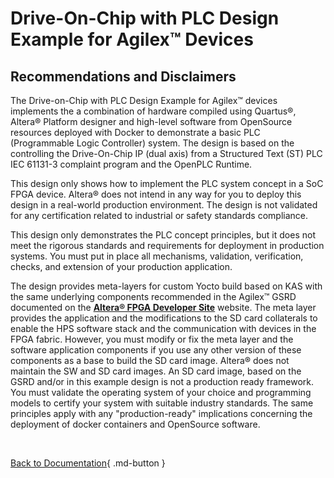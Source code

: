 # Drive-On-Chip with PLC Design Example for Agilex™ Devices

## Recommendations and Disclaimers

The Drive-on-Chip with PLC Design Example for Agilex™ devices
implements the a combination of hardware compiled using Quartus®, Altera®
Platform designer and high-level software from OpenSource resources
deployed with Docker to demonstrate a basic PLC (Programmable Logic Controller)
system. The design is based on the controlling the Drive-On-Chip IP (dual axis)
from a Structured Text (ST) PLC IEC 61131-3 complaint program and the
OpenPLC Runtime.

This design only shows how to implement the PLC system concept in a SoC
FPGA device. Altera® does not intend in any way for you to deploy
this design in a real-world production environment. The design is
not validated for any certification related to industrial or safety
standards compliance.

This design only demonstrates the PLC concept principles, but it does not
meet the rigorous standards and requirements for deployment in production
systems. You must put in place all mechanisms, validation, verification, checks,
and extension of your production application.

The design provides meta-layers for custom Yocto build based on KAS with the
same underlying components recommended in the Agilex™ GSRD documented on
the [**Altera® FPGA Developer Site**](https://altera-fpga.github.io/) website.
The meta layer provides the application and the modifications to the SD card
collaterals to enable the HPS software stack and the communication with devices
in the FPGA fabric. However, you must modify or fix the meta layer and the
software application components if you use any other version of these components
as a base to build the SD card image. Altera® does not maintain the SW and SD
card images. An SD card image, based on the GSRD and/or in this example design
is not a production ready framework. You must validate the operating system of
your choice and programming models to certify your system with suitable industry
standards. The same principles apply with any "production-ready" implications
concerning the deployment of docker containers and OpenSource software.

<br>

[Back to Documentation](../doc-plc.md#example-design-documentation){ .md-button }
